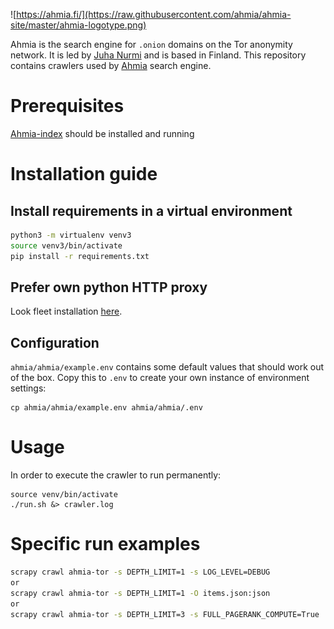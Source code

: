 ![https://ahmia.fi/](https://raw.githubusercontent.com/ahmia/ahmia-site/master/ahmia-logotype.png)

Ahmia is the search engine for `.onion` domains on the Tor anonymity
network. It is led by [Juha Nurmi](//github.com/juhanurmi) and is based
in Finland. This repository contains crawlers used by [Ahmia](https://ahmia.fi/) search engine.

# Prerequisites
[Ahmia-index](https://github.com/ahmia/ahmia-index) should be installed and running

# Installation guide

## Install requirements in a virtual environment

```sh
python3 -m virtualenv venv3
source venv3/bin/activate
pip install -r requirements.txt
```

## Prefer own python HTTP proxy

Look fleet installation
[here](https://github.com/ahmia/ahmia-crawler/tree/master/torfleet).

## Configuration

`ahmia/ahmia/example.env` contains some default values that should work out of the box.
Copy this to `.env` to create your own instance of environment settings:

```
cp ahmia/ahmia/example.env ahmia/ahmia/.env
```

# Usage

In order to execute the crawler to run permanently:
```
source venv/bin/activate
./run.sh &> crawler.log
```

# Specific run examples

```sh
scrapy crawl ahmia-tor -s DEPTH_LIMIT=1 -s LOG_LEVEL=DEBUG
or
scrapy crawl ahmia-tor -s DEPTH_LIMIT=1 -O items.json:json
or
scrapy crawl ahmia-tor -s DEPTH_LIMIT=3 -s FULL_PAGERANK_COMPUTE=True
```
